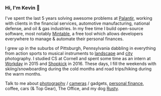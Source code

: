 ### Hi, I'm Kevin 👋

I've spent the last 5 years solving awesome problems at [Palantir](https://palantir.com), working with clients in the financial services, automotive manufacturing, national defense, and oil & gas industries. In my free time I build open-source software, most notably [Mintable](https://github.com/kevinschaich/mintable), a free tool which allows developers everywhere to manage & automate their personal finances.

I grew up in the suburbs of Pittsburgh, Pennsylvania dabbling in everything from action sports to musical instruments to [landscape](https://instagram.com/kevinschaich) and [city](https://instagram.com/skyline.patrol) photography. I studied CS at Cornell and spent some time as an intern at [Workday](https://workday.com) in 2015 and [Shopkick](https://shopkick.com) in 2016. These days, I fill the weekends with skiing/snowboarding during the cold months and road trips/hiking during the warm months.

Talk to me about [photography](https://instagram.com/kevinschaich) / [cameras](https://instagram.com/kevinschaich) / gadgets, [personal finance](https://github.com/kevinschaich/mintable), coffee, cars (& Top Gear), The Office, and my dog [Rusty](https://kevinschaich.io/rusty.jpg).
